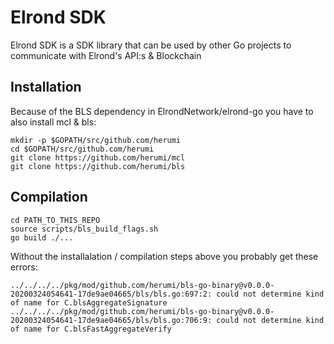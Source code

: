 # Elrond SDK

Elrond SDK is a SDK library that can be used by other Go projects to communicate with Elrond's API:s & Blockchain

## Installation
Because of the BLS dependency in ElrondNetwork/elrond-go you have to also install mcl & bls:

```
mkdir -p $GOPATH/src/github.com/herumi
cd $GOPATH/src/github.com/herumi
git clone https://github.com/herumi/mcl
git clone https://github.com/herumi/bls
```

## Compilation

```
cd PATH_TO_THIS_REPO
source scripts/bls_build_flags.sh
go build ./...
```

Without the installalation / compilation steps above you probably get these errors:
```
../../../../pkg/mod/github.com/herumi/bls-go-binary@v0.0.0-20200324054641-17de9ae04665/bls/bls.go:697:2: could not determine kind of name for C.blsAggregateSignature
../../../../pkg/mod/github.com/herumi/bls-go-binary@v0.0.0-20200324054641-17de9ae04665/bls/bls.go:706:9: could not determine kind of name for C.blsFastAggregateVerify
```

